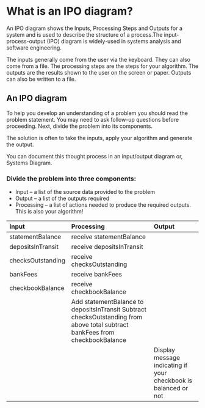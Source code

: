# What is an IPO diagram?

An IPO diagram shows the Inputs, Processing Steps and Outputs for a system and is used to describe the structure of a process.The input-process-output \(IPO\) diagram is widely-used in systems analysis and software engineering.

The inputs generally come from the user via the keyboard. They can also come from a file. The processing steps are the steps for your algorithm. The outputs are the results shown to the user on the screen or paper. Outputs can also be written to a file.

## An IPO diagram

To help you develop an understanding of a problem you should read the problem statement. You may need to ask follow-up questions before proceeding. Next, divide the problem into its components.

The solution is often to take the inputs, apply your algorithm and generate the output.

You can document this thought process in an input/output diagram or, Systems Diagram.

### Divide the problem into three components:

* Input – a list of the source data provided to the problem
* Output – a list of the outputs required
* Processing – a list of actions needed to produce the required outputs. This is also your algorithm!

| Input | Processing | Output |
| :--- | :--- | :--- |
| statementBalance | receive statementBalance |  |
| depositsInTransit | receive depositsInTransit |  |
| checksOutstanding | receive checksOutstanding |  |
| bankFees | receive bankFees |  |
| checkbookBalance | receive checkbookBalance |  |
|  | Add statementBalance to depositsInTransit Subtract checksOutstanding from above total subtract bankFees from checkbookBalance |  |
|  |  | Display message indicating if your checkbook is balanced or not |

